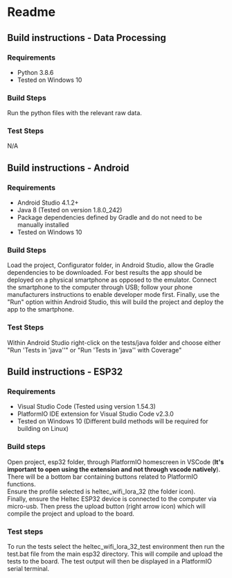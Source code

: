 # Readme

## Build instructions - Data Processing

### Requirements

- Python 3.8.6
- Tested on Windows 10

### Build Steps

Run the python files with the relevant raw data.

### Test Steps

N/A

## Build instructions - Android

### Requirements

- Android Studio 4.1.2+
- Java 8 (Tested on version 1.8.0_242)
- Package dependencies defined by Gradle and do not need to be manually installed
- Tested on Windows 10

### Build Steps

Load the project, Configurator folder, in Android Studio, allow the Gradle dependencies to be downloaded. For best results the app should be deployed on a physical smartphone as opposed to the emulator. Connect the smartphone to the computer through USB; follow your phone manufacturers instructions to enable developer mode first. Finally, use the "Run" option within Android Studio, this will build the project and deploy the app to the smartphone.

### Test Steps

Within Android Studio right-click on the tests/java folder and choose either "Run 'Tests in 'java''" or "Run 'Tests in 'java'' with Coverage"

## Build instructions - ESP32

### Requirements

- Visual Studio Code (Tested using version 1.54.3)
- PlatformIO IDE extension for Visual Studio Code v2.3.0
- Tested on Windows 10 (Different build methods will be required for building on Linux)

### Build steps

Open project, esp32 folder, through PlatformIO homescreen in VSCode (**It\'s important to open using the extension and not through vscode natively**). There will be a bottom bar containing buttons related to PlatformIO functions.  
Ensure the profile selected is heltec_wifi_lora_32 (the folder icon).  
Finally, ensure the Heltec ESP32 device is connected to the computer via micro-usb. Then press the upload button (right arrow icon) which will compile the project and upload to the board.

### Test steps

To run the tests select the heltec_wifi_lora_32_test environment then run the test.bat file from the main esp32 directory. This will compile and upload the tests to the board. The test output will then be displayed in a PlatformIO serial terminal.

